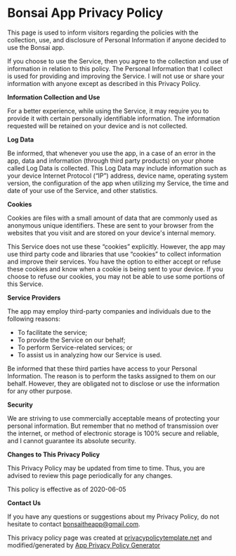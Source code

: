 # Bonsai App Privacy Policy

This page is used to inform visitors regarding the policies with the collection, use, and disclosure of Personal Information if anyone decided to use the Bonsai app.

If you choose to use the Service, then you agree to the collection and use of information in relation to this policy. The Personal Information that I collect is used for providing and improving the Service. I will not use or share your information with anyone except as described in this Privacy Policy.

**Information Collection and Use**

For a better experience, while using the Service, it may require you to provide it with certain personally identifiable information. The information requested will be retained on your device and is not collected.

**Log Data**

Be informed, that whenever you use the app, in a case of an error in the app, data and information (through third party products) on your phone called Log Data is collected. This Log Data may include information such as your device Internet Protocol (“IP”) address, device name, operating system version, the configuration of the app when utilizing my Service, the time and date of your use of the Service, and other statistics.

**Cookies**

Cookies are files with a small amount of data that are commonly used as anonymous unique identifiers. These are sent to your browser from the websites that you visit and are stored on your device's internal memory.

This Service does not use these “cookies” explicitly. However, the app may use third party code and libraries that use “cookies” to collect information and improve their services. You have the option to either accept or refuse these cookies and know when a cookie is being sent to your device. If you choose to refuse our cookies, you may not be able to use some portions of this Service.

**Service Providers**

The app may employ third-party companies and individuals due to the following reasons:

*   To facilitate the service;
*   To provide the Service on our behalf;
*   To perform Service-related services; or
*   To assist us in analyzing how our Service is used.

Be informed that these third parties have access to your Personal Information. The reason is to perform the tasks assigned to them on our behalf. However, they are obligated not to disclose or use the information for any other purpose.

**Security**

We are striving to use commercially acceptable means of protecting your personal information. But remember that no method of transmission over the internet, or method of electronic storage is 100% secure and reliable, and I cannot guarantee its absolute security.

**Changes to This Privacy Policy**

This Privacy Policy may be updated from time to time. Thus, you are advised to review this page periodically for any changes.

This policy is effective as of 2020-06-05

**Contact Us**

If you have any questions or suggestions about my Privacy Policy, do not hesitate to contact bonsaitheapp@gmail.com.

This privacy policy page was created at [privacypolicytemplate.net](https://privacypolicytemplate.net) and modified/generated by [App Privacy Policy Generator](https://app-privacy-policy-generator.firebaseapp.com/)
